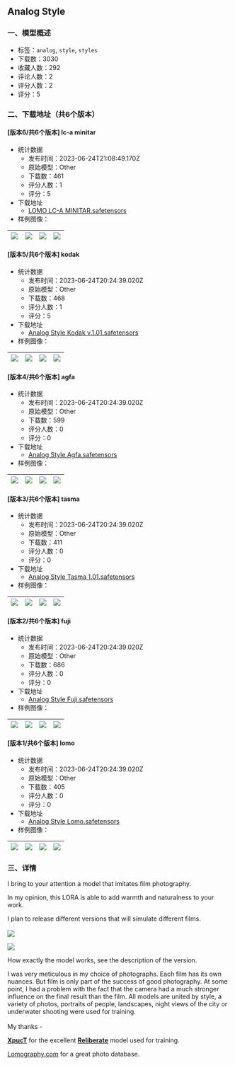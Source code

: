 ## Analog Style
### 一、模型概述

- 标签：`analog`, `style`, `styles`
- 下载数：3030
- 收藏人数：292
- 评论人数：2
- 评分人数：2
- 评分：5

### 二、下载地址（共6个版本）

#### [版本6/共6个版本] lc-a minitar

- 统计数据
  - 发布时间：2023-06-24T21:08:49.170Z
  - 原始模型：Other
  - 下载数：461
  - 评分人数：1
  - 评分：5
- 下载地址
  - [LOMO LC-A MINITAR.safetensors](https://civitai.com/api/download/models/103247)
- 样例图像：

| <img src="https://image.civitai.com/xG1nkqKTMzGDvpLrqFT7WA/0ca8def3-a184-4804-a228-d4a9ad0e4b45/width=450/1275859.jpeg" /> | <img src="https://image.civitai.com/xG1nkqKTMzGDvpLrqFT7WA/f1b3553f-76de-4a93-b14d-57f566f0db6e/width=450/1275860.jpeg" /> | <img src="https://image.civitai.com/xG1nkqKTMzGDvpLrqFT7WA/68b956b9-1f36-4f68-a3c4-4967bd142934/width=450/1275863.jpeg" /> | <img src="https://image.civitai.com/xG1nkqKTMzGDvpLrqFT7WA/922c7633-ecf6-4c11-a3fc-57f1fb162b27/width=450/1275864.jpeg" /> |
| ---- | ---- | ---- | ---- |

#### [版本5/共6个版本] kodak

- 统计数据
  - 发布时间：2023-06-24T20:24:39.020Z
  - 原始模型：Other
  - 下载数：468
  - 评分人数：1
  - 评分：5
- 下载地址
  - [Analog Style Kodak v.1.01.safetensors](https://civitai.com/api/download/models/93207)
- 样例图像：

| <img src="https://image.civitai.com/xG1nkqKTMzGDvpLrqFT7WA/50dfa60f-b145-475d-95b0-d56284d973e6/width=450/1099147.jpeg" /> | <img src="https://image.civitai.com/xG1nkqKTMzGDvpLrqFT7WA/e578e557-cc6b-4b25-afb2-c3fad4cf846a/width=450/1099240.jpeg" /> | <img src="https://image.civitai.com/xG1nkqKTMzGDvpLrqFT7WA/f88ffe39-85ec-4140-a4d2-9c17425a940f/width=450/1099149.jpeg" /> | <img src="https://image.civitai.com/xG1nkqKTMzGDvpLrqFT7WA/825371f0-1799-4da8-bcd6-7abe273f5e93/width=450/1099151.jpeg" /> |
| ---- | ---- | ---- | ---- |

#### [版本4/共6个版本] agfa

- 统计数据
  - 发布时间：2023-06-24T20:24:39.020Z
  - 原始模型：Other
  - 下载数：599
  - 评分人数：0
  - 评分：0
- 下载地址
  - [Analog Style Agfa.safetensors](https://civitai.com/api/download/models/91880)
- 样例图像：

| <img src="https://image.civitai.com/xG1nkqKTMzGDvpLrqFT7WA/9813d333-c0d4-4165-b8fe-0372d6006075/width=450/1075421.jpeg" /> | <img src="https://image.civitai.com/xG1nkqKTMzGDvpLrqFT7WA/10616859-f7cf-440f-9eb3-614028eff663/width=450/1075323.jpeg" /> | <img src="https://image.civitai.com/xG1nkqKTMzGDvpLrqFT7WA/8097d66c-8a37-4a48-98ed-e9386231f186/width=450/1075324.jpeg" /> | <img src="https://image.civitai.com/xG1nkqKTMzGDvpLrqFT7WA/190463ff-b73d-410a-936b-6488da345d7d/width=450/1075327.jpeg" /> |
| ---- | ---- | ---- | ---- |

#### [版本3/共6个版本] tasma

- 统计数据
  - 发布时间：2023-06-24T20:24:39.020Z
  - 原始模型：Other
  - 下载数：411
  - 评分人数：0
  - 评分：0
- 下载地址
  - [Analog Style Tasma 1.01.safetensors](https://civitai.com/api/download/models/92605)
- 样例图像：

| <img src="https://image.civitai.com/xG1nkqKTMzGDvpLrqFT7WA/379fdf6c-b00b-4554-a080-46513c818ee4/width=450/1088094.jpeg" /> | <img src="https://image.civitai.com/xG1nkqKTMzGDvpLrqFT7WA/d8bd8d0a-d8b1-4924-b910-2938f7c14a29/width=450/1088098.jpeg" /> | <img src="https://image.civitai.com/xG1nkqKTMzGDvpLrqFT7WA/eb5a2771-9f00-4e46-a4f9-16b0b8856e71/width=450/1088100.jpeg" /> | <img src="https://image.civitai.com/xG1nkqKTMzGDvpLrqFT7WA/ca31fc84-1d8e-4e29-92e4-8b073390315e/width=450/1088101.jpeg" /> |
| ---- | ---- | ---- | ---- |

#### [版本2/共6个版本] fuji

- 统计数据
  - 发布时间：2023-06-24T20:24:39.020Z
  - 原始模型：Other
  - 下载数：686
  - 评分人数：0
  - 评分：0
- 下载地址
  - [Analog Style Fuji.safetensors](https://civitai.com/api/download/models/93771)
- 样例图像：

| <img src="https://image.civitai.com/xG1nkqKTMzGDvpLrqFT7WA/21388dd1-3991-472c-a62f-241ea1e32485/width=450/1108673.jpeg" /> | <img src="https://image.civitai.com/xG1nkqKTMzGDvpLrqFT7WA/561a2d4c-27c0-4171-897b-daf4c1c8a42b/width=450/1108645.jpeg" /> | <img src="https://image.civitai.com/xG1nkqKTMzGDvpLrqFT7WA/78bd5e71-12e5-4270-84da-2282e84e6bc8/width=450/1108632.jpeg" /> | <img src="https://image.civitai.com/xG1nkqKTMzGDvpLrqFT7WA/ea12bf7c-f20d-4828-af7d-7037833c61c9/width=450/1108636.jpeg" /> |
| ---- | ---- | ---- | ---- |

#### [版本1/共6个版本] lomo

- 统计数据
  - 发布时间：2023-06-24T20:24:39.020Z
  - 原始模型：Other
  - 下载数：405
  - 评分人数：0
  - 评分：0
- 下载地址
  - [Analog Style Lomo.safetensors](https://civitai.com/api/download/models/93057)
- 样例图像：

| <img src="https://image.civitai.com/xG1nkqKTMzGDvpLrqFT7WA/bbe20216-3233-4b2d-b390-92a4ae380c33/width=450/1096467.jpeg" /> | <img src="https://image.civitai.com/xG1nkqKTMzGDvpLrqFT7WA/9594d2a1-c497-4e31-a8ef-8f3d327d7953/width=450/1096629.jpeg" /> | <img src="https://image.civitai.com/xG1nkqKTMzGDvpLrqFT7WA/cd0e6fe3-87b1-4640-8705-cfaaecf18167/width=450/1096469.jpeg" /> | <img src="https://image.civitai.com/xG1nkqKTMzGDvpLrqFT7WA/6acf37f4-9bd2-4cd4-ac67-003106a11df4/width=450/1096470.jpeg" /> |
| ---- | ---- | ---- | ---- |


### 三、详情
<p>I bring to your attention a model that imitates film photography.</p><p>In my opinion, this LORA is able to add warmth and naturalness to your work.</p><p>I plan to release different versions that will simulate different films.<br /><br /><img src="https://image.civitai.com/xG1nkqKTMzGDvpLrqFT7WA/10d04ce0-464e-4326-b36d-b5ae18ce1cd8/width=525/10d04ce0-464e-4326-b36d-b5ae18ce1cd8.jpeg" /></p><p><img src="https://image.civitai.com/xG1nkqKTMzGDvpLrqFT7WA/560a08bc-27c4-4efe-8f78-cbfe1d44a4bf/width=525/560a08bc-27c4-4efe-8f78-cbfe1d44a4bf.jpeg" /></p><p>How exactly the model works, see the description of the version.</p><p>I was very meticulous in my choice of photographs. Each film has its own nuances. But film is only part of the success of good photography. At some point, I had a problem with the fact that the camera had a much stronger influence on the final result than the film. All models are united by style, a variety of photos, portraits of people, landscapes, night views of the city or underwater shooting were used for training.<br /><br />My thanks -</p><p><a target="_blank" rel="ugc" href="https://civitai.com/user/XpucT/models"><strong>XpucT</strong></a> for the excellent <a target="_blank" rel="ugc" href="https://civitai.com/models/79754/reliberate"><strong>Reliberate</strong></a> model used for training.</p><p><a target="_blank" rel="ugc" href="http://Lomography.com">Lomography.com</a> for a great photo database.</p>
